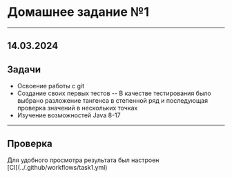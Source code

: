 # Домашнее задание №1

---
14.03.2024
---

## Задачи

- Освоение работы с git
- Создание своих первых тестов -- В качестве тестирования было выбрано разложение тангенса в степенной ряд и последующая проверка значений в нескольких точках
- Изучение возможностей Java 8-17

---
## Проверка

Для удобного просмотра результата был настроен [CI[(../.github/workflows/task1.yml)
